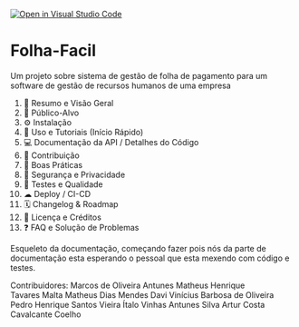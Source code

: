 [![Open in Visual Studio Code](https://classroom.github.com/assets/open-in-vscode-2e0aaae1b6195c2367325f4f02e2d04e9abb55f0b24a779b69b11b9e10269abc.svg)](https://classroom.github.com/online_ide?assignment_repo_id=20401669&assignment_repo_type=AssignmentRepo)

# Folha-Facil
Um projeto sobre sistema de gestão de folha de pagamento para um software de gestão de recursos humanos de uma empresa



1. 📘 Resumo e Visão Geral
2. 👥 Público-Alvo
3. ⚙ Instalação
4. 🚀 Uso e Tutoriais (Início Rápido)
5. 💻 Documentação da API / Detalhes do Código
6. 🤝 Contribuição
7. 🧠 Boas Práticas
8. 🔐 Segurança e Privacidade
9. 🧪 Testes e Qualidade
10. ☁ Deploy / CI-CD
11. 🗓 Changelog & Roadmap
12. 📄 Licença e Créditos
13. ❓ FAQ e Solução de Problemas




Esqueleto da documentação, começando fazer pois nós da parte de documentação esta esperando o pessoal que esta mexendo com código e testes. 



Contribuidores: 
Marcos de Oliveira Antunes
Matheus Henrique Tavares Malta
Matheus Dias Mendes
Davi Vinícius Barbosa de Oliveira
Pedro Henrique Santos Vieira
Ítalo Vinhas Antunes Silva
Artur Costa Cavalcante Coelho